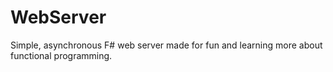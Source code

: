 # WebServer
Simple, asynchronous F# web server made for fun and learning more about functional programming.
